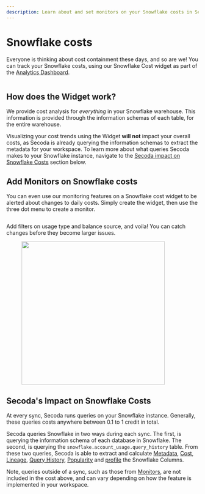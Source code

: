 ```yaml
---
description: Learn about and set monitors on your Snowflake costs in Secoda
---
```


# Snowflake costs

Everyone is thinking about cost containment these days, and so are we! You can track your Snowflake costs, using our Snowflake Cost widget as part of the [Analytics Dashboard](../../../features/analytics-dashboard.md).

<figure><img src="../../../.gitbook/assets/Kapture 2024-01-17 at 10.57.36 (1).gif" alt=""><figcaption></figcaption></figure>

## How does the Widget work?

We provide cost analysis for _everything_ in your Snowflake warehouse. This information is provided through the information schemas of each table, for the entire warehouse.&#x20;

Visualizing your cost trends using the Widget **will not** impact your overall costs, as Secoda is already querying the information schemas to extract the metadata for your workspace. To learn more about what queries Secoda makes to your Snowflake instance, navigate to the [Secoda impact on Snowflake Costs](snowflake-costs.md#secodas-impact-on-snowflake-costs) section below.&#x20;

## Add Monitors on Snowflake costs

You can even use our monitoring features on a Snowflake cost widget to be alerted about changes to daily costs. Simply create the widget, then use the three dot menu to create a monitor.

<figure><img src="../../../.gitbook/assets/Screenshot 2023-12-28 at 4.21.09 PM.png" alt=""><figcaption></figcaption></figure>

Add filters on usage type and balance source, and voila! You can catch changes before they become larger issues.

<div align="left">

<figure><img src="../../../.gitbook/assets/Screenshot 2023-12-27 at 2.17.19 PM.png" alt="" width="375"><figcaption></figcaption></figure>

</div>

## Secoda's Impact on Snowflake Costs

At every sync, Secoda runs queries on your Snowflake instance. Generally, these queries costs anywhere between 0.1 to 1 credit in total.

Secoda queries Snowflake in two ways during each sync. The first, is querying the information schema of each database in Snowflake. The second, is querying the `snowflake.account_usage.query_history` table. From these two queries, Secoda is able to extract and calculate [Metadata](snowflake-metadata/), [Cost](../../../features/analytics-dashboard.md), [Lineage](../../../features/data-lineage.md), [Query History](../../../features/queries/), [Popularity](../../../features/popularity.md) and [profile](../../../features/column-profiling.md) the Snowflake Columns.&#x20;

Note, queries outside of a sync, such as those from [Monitors](../../../features/monitoring/), are not included in the cost above, and can vary depending on how the feature is implemented in your workspace.&#x20;
